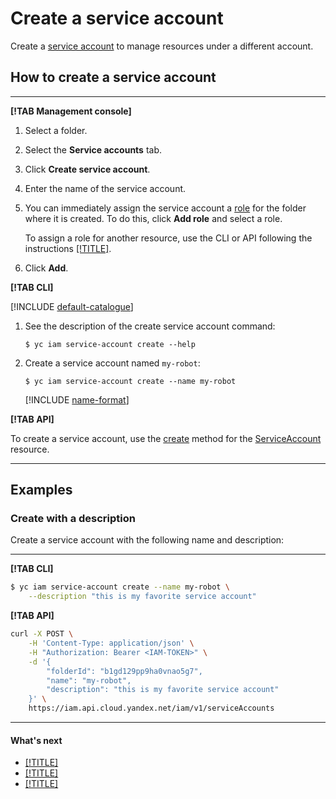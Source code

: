 # Create a service account

Create a [service account](../../concepts/users/service-accounts.md) to manage resources under a different account.

## How to create a service account

---

**[!TAB Management console]**

1. Select a folder.

2. Select the **Service accounts** tab.

3. Click **Create service account**.

4. Enter the name of the service account.

5. You can immediately assign the service account a [role](../../concepts/access-control/roles.md) for the folder where it is created.
To do this, click **Add role** and select a role.

    To assign a role for another resource, use the CLI or API following the instructions [[!TITLE]](assign-role-for-sa.md).

6. Click **Add**.

**[!TAB CLI]**

[!INCLUDE [default-catalogue](../../../_includes/default-catalogue.md)]

1. See the description of the create service account command:

    ```
    $ yc iam service-account create --help
    ```

2. Create a service account named `my-robot`:

    ```
    $ yc iam service-account create --name my-robot
    ```

    [!INCLUDE [name-format](../../../_includes/name-format.md)]

**[!TAB API]**

To create a service account, use the [create](../../api-ref/ServiceAccount/create.md) method for the [ServiceAccount](../../api-ref/ServiceAccount/index.md) resource.

---

## Examples

### Create with a description

Create a service account with the following name and description:

---

**[!TAB CLI]**

```bash
$ yc iam service-account create --name my-robot \
    --description "this is my favorite service account"
```

**[!TAB API]**

```bash
curl -X POST \
    -H 'Content-Type: application/json' \
    -H "Authorization: Bearer <IAM-TOKEN>" \
    -d '{
        "folderId": "b1gd129pp9ha0vnao5g7",
        "name": "my-robot",
        "description": "this is my favorite service account"
    }' \
    https://iam.api.cloud.yandex.net/iam/v1/serviceAccounts
```

---

#### What's next

- [[!TITLE]](assign-role-for-sa.md)
- [[!TITLE]](create-access-key.md)
- [[!TITLE]](set-access-bindings.md)

